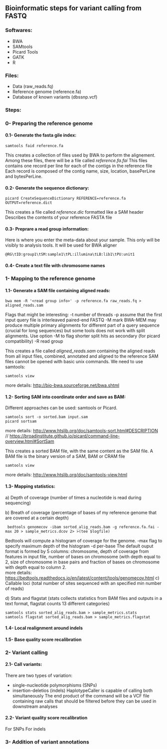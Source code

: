 ## Bioinformatic steps for variant calling from FASTQ

### Softwares: 
- BWA
- SAMtools
- Picard Tools
- GATK
- R

### Files:
- Data (raw_reads.fq)
- Reference genome (reference.fa)
- Database of known variants (dbssnp.vcf)

### Steps:

### 0- Preparing the reference genome
  #### 0.1- Generate the fasta gile index: 
  ```
  samtools faid reference.fa
  ```
  This creates a collection of files used by BWA to perform the alignement. Among these files, there will be a file called  *reference.fa.fai* 
  This files contains one record per line for each of the contigs in the reference file
  Each record is composed of the contig name,  size, location, basePerLine and bytesPerLine. 

  #### 0.2- Generate the sequence dictionary: 
  ```
  picard CreateSequenceDictionary REFERENCE=reference.fa OUTPUT=reference.dict
  ```
  This creates a file called *reference.dic* formatted like a SAM header
  Describes the contents of your reference FASTA file

  #### 0.3- Preprare a read group information: 
  Here is where you enter the meta-data about your sample. This only will be visibly to analysis tools. 
  It will be used for BWA aligner
  ```
  @RG\tID:group1\tSM:sample1\tPL:illumina\tLB:lib1\tPU:unit1
  ```

  #### 0.4- Create a text file with chromosome names 


### 1- Mapping to the reference genome
  #### 1.1- Generate a SAM file containing aligned reads:
  ```
  bwa mem -R '<read group info>' -p reference.fa raw_reads.fq > aligned_reads.sam
  ```
  Flags that might be interesting: 
  -t number of threads 
  -p assume that the first input query file is interleaved paired-end FASTQ
  -M mark BWA-MEM may produce multiple primary alignments for different part of a query sequence (crucial for long sequences)
  but some tools does not work with split alignments. Use option -M to flag shorter split hits as secondary (for picard compatibility)
  -R read group 

  This creates a file called *aligned_reads.sam* containing the aligned reads from all input files, combined, annotated and aligned to   the reference
  SAM files cannot be opened with basic unix commands. We need to use samtools:
  ```
  samtools view 
  ```
  more details: http://bio-bwa.sourceforge.net/bwa.shtml

  #### 1.2- Sorting SAM into coordinate order and save as BAM:
  Different approaches can be used: samtools or Picard. 
  ```
  samtools sort -o sorted.bam input.sam
  picard sortsam 
  ```
  more details: http://www.htslib.org/doc/samtools-sort.html#DESCRIPTION //
  https://broadinstitute.github.io/picard/command-line-overview.html#SortSam

  This creates a sorted BAM file, with the same content as the SAM file. A BAM file is the binary version of a SAM, BAM or CRAM file
  ```
  samtools view 
  ```  

  more details: http://www.htslib.org/doc/samtools-view.html


  #### 1.3- Mapping statistics: 
   a) Depth of coverage (number of times a nucleotide is read during sequencing)
   
   b) Breath of coverage (percentage of bases of my reference genome that are covered at a certain depth)
   ```
    bedtools genomecov -ibam sorted_alig_reads.bam -g reference.fa.fai -max 20 > sample_metrics.dcov 2> >(tee $logfile)
   ```
   Bedtools will compute a histogram of coverage for the genome. 
   -max flag to specify maximum depth of the histogram
   -d per-base
   The default ouput format is formed by 5 columns: chromosome, depth of coverage from features in input file, number of bases on chromosome (with depth equal to 2, size of chromosome in base pairs and fraction of bases on chromosome with depth equal to column 2.   
   more details: https://bedtools.readthedocs.io/en/latest/content/tools/genomecov.html
   c) Callable loci (total number of sites sequenced with an specified min number of reads)
   
   d) Stats and flagstat (stats collects statistics from BAM files and outputs in a text format,
    flagstat counts 13 different  categories)
  ```
  samtools stats sorted_alig_reads.bam > sample_metrics.stats
  samtools flagstat sorted_alig_reads.bam > sample_metrics.flagstat
  ```

  #### 1.4- Local realignment around indels
 
  #### 1.5- Base quality score recalibration
 
 
### 2- Variant calling
  #### 2.1- Call variants: 
 
  There are two types of variation: 
  - single-nucleotide polymorphisms (SNPs)
  - insertion-deletios (indels)
  HaplotypeCaller is capable of calling both simultaneously
  The end product of the command will be a VCF file containing raw calls that should be filtered before they can be used in downstream  analyses 
 
 
  #### 2.2- Variant quality score recalibration
  For SNPs 
  For indels
 

  ### 3- Addition of variant annotations 
   












